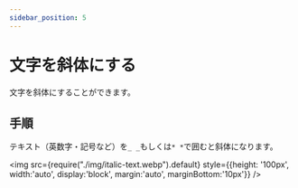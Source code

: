 ```yaml
---
sidebar_position: 5
---
```


# 文字を斜体にする

文字を斜体にすることができます。

## 手順

テキスト（英数字・記号など）を`_ _`もしくは`* *`で囲むと斜体になります。

<img src={require("./img/italic-text.webp").default}
     style={{height: '100px', width:'auto', display:'block', margin:'auto', marginBottom:'10px'}} />
